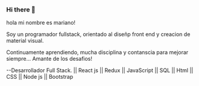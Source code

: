 ### Hi there 👋

hola mi nombre es mariano!

Soy un programador fullstack, orientado al diseñp front end y creacion de material visual.

Continuamente aprendiendo, mucha disciplina y contanscia para mejorar siempre... Amante de los desafios!

--Desarrollador Full Stack. || React js || Redux || JavaScript || SQL || Html || CSS || Node js || Bootstrap
